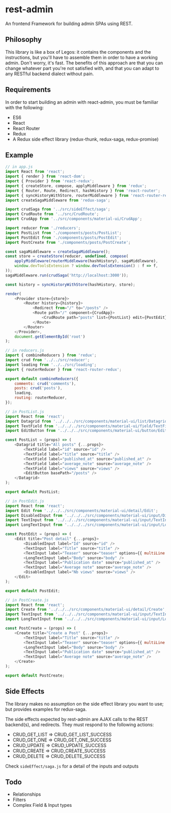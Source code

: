 # rest-admin

An frontend Framework for building admin SPAs using REST.

## Philosophy

This library is like a box of Legos: it contains the components and the instructions, but you'll have to assemble them in order to have a working admin. Don't worry, it's fast. The benefits of this approach are that you can change whatever part you're not satisfied with, and that you can adapt to any RESTful backend dialect without pain.

## Requirements

In order to start building an admin with react-admin, you must be familiar with the following:

* ES6
* React
* React Router
* Redux
* A Redux side effect library (redux-thunk, redux-saga, redux-promise)

## Example

```js
// in app.js
import React from 'react';
import { render } from 'react-dom';
import { Provider } from 'react-redux';
import { createStore, compose, applyMiddleware } from 'redux';
import { Router, Route, Redirect, hashHistory } from 'react-router';
import { syncHistoryWithStore, routerMiddleware } from 'react-router-redux';
import createSagaMiddleware from 'redux-saga';

import crudSaga from '../src/sideEffect/saga';
import CrudRoute from '../src/CrudRoute';
import CrudApp from '../src/components/material-ui/CrudApp';

import reducer from './reducers';
import PostList from './components/posts/PostList';
import PostEdit from './components/posts/PostEdit';
import PostCreate from './components/posts/PostCreate';

const sagaMiddleware = createSagaMiddleware();
const store = createStore(reducer, undefined, compose(
    applyMiddleware(routerMiddleware(hashHistory), sagaMiddleware),
    window.devToolsExtension ? window.devToolsExtension() : f => f,
));
sagaMiddleware.run(crudSaga('http://localhost:3000'));

const history = syncHistoryWithStore(hashHistory, store);

render(
    <Provider store={store}>
        <Router history={history}>
            <Redirect from="/" to="/posts" />
            <Route path="/" component={CrudApp}>
                <CrudRoute path="posts" list={PostList} edit={PostEdit} create={PostCreate} />
            </Route>
        </Router>
    </Provider>,
    document.getElementById('root')
);
```

```js
// in reducers.js
import { combineReducers } from 'redux';
import crud from '../../src/reducer';
import loading from '../../src/loading';
import { routerReducer } from 'react-router-redux';

export default combineReducers({
    comments: crud('comments'),
    posts: crud('posts'),
    loading,
    routing: routerReducer,
});
```

```js
// in PostList.js
import React from 'react';
import Datagrid from '../../../src/components/material-ui/list/Datagrid';
import TextField from '../../../src/components/material-ui/field/TextField';
import EditButton from '../../../src/components/material-ui/button/EditButton';

const PostList = (props) => (
    <Datagrid title="All posts" {...props}>
        <TextField label="id" source="id" />
        <TextField label="title" source="title" />
        <TextField label="published_at" source="published_at" />
        <TextField label="average_note" source="average_note" />
        <TextField label="views" source="views" />
        <EditButton basePath="/posts" />
    </Datagrid>
);

export default PostList;
```

```js
// in PostEdit.js
import React from 'react';
import Edit from '../../../src/components/material-ui/detail/Edit';
import DisabledInput from '../../../src/components/material-ui/input/DisabledInput';
import TextInput from '../../../src/components/material-ui/input/TextInput';
import LongTextInput from '../../../src/components/material-ui/input/LongTextInput';

const PostEdit = (props) => (
    <Edit title="Post detail" {...props}>
        <DisabledInput label="Id" source="id" />
        <TextInput label="Title" source="title" />
        <TextInput label="Teaser" source="teaser" options={{ multiLine: true }} />
        <LongTextInput label="Body" source="body" />
        <TextInput label="Publication date" source="published_at" />
        <TextInput label="Average note" source="average_note" />
        <DisabledInput label="Nb views" source="views" />
    </Edit>
);

export default PostEdit;
```

```js
// in PostCreate.js
import React from 'react';
import Create from '../../../src/components/material-ui/detail/Create';
import TextInput from '../../../src/components/material-ui/input/TextInput';
import LongTextInput from '../../../src/components/material-ui/input/LongTextInput';

const PostCreate = (props) => (
    <Create title="Create a Post" {...props}>
        <TextInput label="Title" source="title" />
        <TextInput label="Teaser" source="teaser" options={{ multiLine: true }} />
        <LongTextInput label="Body" source="body" />
        <TextInput label="Publication date" source="published_at" />
        <TextInput label="Average note" source="average_note" />
    </Create>
);

export default PostCreate;
```

## Side Effects

The library makes no assumption on the side effect library you want to use; but provides examples for redux-saga.

The side effects expected by rest-admin are AJAX calls to the REST backend(s), and redirects. They must respond to the following actions:

* CRUD_GET_LIST => CRUD_GET_LIST_SUCCESS
* CRUD_GET_ONE => CRUD_GET_ONE_SUCCESS
* CRUD_UPDATE => CRUD_UPDATE_SUCCESS
* CRUD_CREATE => CRUD_CREATE_SUCCESS
* CRUD_DELETE => CRUD_DELETE_SUCCESS

Check `sideEffect/saga.js` for a detail of the inputs and outputs

## Todo

* Relationships
* Filters
* Complex Field & Input types
